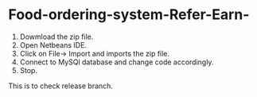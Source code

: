 # Food-ordering-system-Refer-Earn-
1. Dowmload the zip file.
2. Open Netbeans IDE.
3. Click on File-> Import and imports the zip file.
4. Connect to MySQl database and change code accordingly.
5. Stop.

This is to check release branch.